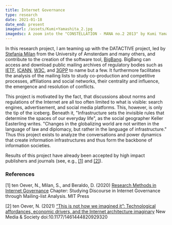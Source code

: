 ```yaml
---
title: Internet Governance
type: research
date: 2021-01-18
date_end: present
imageurl: /assets/Kumi+Yamashita_2.jpg
imagedsc: A zoom into the "CONSTELLATION - MANA no.2 2013" by Kumi Yamashita
---
```


In this research project, I am teaming up with the DATACTIVE project, led by [Stefania Milan](https://www.stefaniamilan.net/) from the University of Amsterdam and many others, and contribute to the creation of the software tool, [BigBang](https://datactive.github.io/bigbang/). BigBang can access and download public mailing archives of regulatory bodies such as [IETF](https://www.ietf.org/), [ICANN](https://www.icann.org/), [W3C](https://www.w3.org/), and [3GPP](https://www.3gpp.org/) to name but a few. It furthermore facilitates the analysis of the mailing lists to study co-production and competitive processes, affiliations and social networks, their centrality and influence, the emergence and resolution of conflicts.

This project is motivated by the fact, that discussions about norms and regulations of the Internet are all too often limited to what is visible: search engines, advertisement, and social media platforms. This, however, is only the tip of the iceberg. Beneath it, "Infrastructure sets the invisible rules that determine the spaces of our everyday life", as the social geographer Keller Easterling writes. "Changes in the globalizing world are not written in the language of law and diplomacy, but rather in the language of infrastructure." Thus this project exists to analyze the conversations and power dynamics that create information infrastructures and thus form the backbone of information societies.

Results of this project have already been accepted by high impact publishers and journals (see, e.g., [[1]](#1) and [[2]](#2)).

### References
<a id="1">[1]</a>
ten Oever, N., Milan, S., and Beraldo, D. (2020)
[Research Methods in Internet Governance](https://mitpress.mit.edu/books/researching-internet-governance)
Chapter: Studying Discourse in Internet Governance through Mailing-list Analysis.
MIT Press

<a id="2">[2]</a>
ten Oever, N. (2021)
[“This is not how we imagined it”: Technological affordances, economic drivers, and the Internet architecture imaginary](https://journals.sagepub.com/doi/full/10.1177/1461444820929320)
New Media & Society
doi:10.1177/1461444820929320
